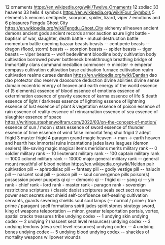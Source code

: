 12 ornaments https://en.wikipedia.org/wiki/Twelve_Ornaments
12 zodiac
33 heavens
33 hells
4 symbols https://en.wikipedia.org/wiki/Four_Symbols
5 elements
5 venoms centipede, scorpion, spider, lizard, viper
7 emotions and 6 pleasures
Fengdu Ghost City https://en.wikipedia.org/wiki/Fengdu_Ghost_City
alchemy
allheaven
ancient demons
ancient gods
ancient records
armor
auction
azure light
battle - baptism of war, slaughter, death
battle - mutual destruction
battle momentum
battle opening
bazaar
beasts
beasts -- centipede
beasts -- dragon (flood, storm)
beasts -- scorpion
beasts -- spider
beasts -- tiger
beasts -- viper
beasts -- wolf
bedevilment
bloodline
body cultivation
body cultivation
borrowed power
bottleneck
breakthrough
breathing
bridge of Immortality
clans
command medallion
commoner -> minister -> emperor
compass
cultivation
cultivation base
cultivation furnace
cultivation realm
cultivation realms
curses
dantian https://en.wikipedia.org/wiki/Dantian
dao
dao protector
dao reserve
daosource
deduction
divine abilities
divine sense
domain
eccentric
energy of heaven and earth
energy of the world
essence of (5 elements)
essence of blood
essence of emotions
essence of extermination
essence of gravity
essence of karma
essence of life & death
essence of light / darkness
essence of lightning
essence of lightning
essence of lust
essence of plant & vegetation
essence of poison
essence of rain
essence of reality
essence of reincarnation
essence of sea
essence of slaughter
essence of space https://writings.stephenwolfram.com/2022/03/on-the-concept-of-motion/
essence of sun / moon / stars
essence of sword
essence of thunder
essence of time
essence of wind
false immortal
feng shui
frigid 2 adept
frigid 3 master
frigid 4 paragon
grand magic
heaven -> man -> earth
heaven and hearth
hex
immortal ruins
incantations
jades
laws
leagues (demon sealers)
life-saving magic
magical items
meridians
merits
military rank --     0 soldier
military rank --    10 lieutenant
military rank --   100 captain
military rank --  1000 colonel
military rank -- 10000 major general
military rank -- general
mount
mouthful of blood
neidan https://en.wikipedia.org/wiki/Neidan
pair cultivation
pill -- aphrodisiac
pill -- fantasy
pill -- godly vestige
pill -- halucin
pill -- nascent soul
pill -- poison
pill -- soul convergence
pills
poison(s)
possession
power
puppets
qi
qi -- demonic
qi -- frigid
qi -- yang
qi -- yin
rank - chief
rank - lord
rank - master
rank - paragon
rank - sovereign
restrictions
scriptures / classic daoist scriptures
seals
sect
sect reserve power
sect secrets
sect shield
self-confidence
self-sealing cultivation
servants, guards
severing
shields
soul
soul lamps (-- normal / prime / true prime / paragon)
spell formations
spirit jades
spirit stones
strategy
sword, king of weapons
teleportation -- minor, greater
teleportation portals, vortex, spatial cracks
treasures
tribe
undying codex -- 1 undying skin
undying codex -- 2 undying ? (nascent sect level resources)
undying codex -- 3 undying tendons (deva sect level resources)
undying codex -- 4 undying bones
undying codex -- 5 undying blood
undying codex -- shackles of mortality
weapons
willpower
wounds
